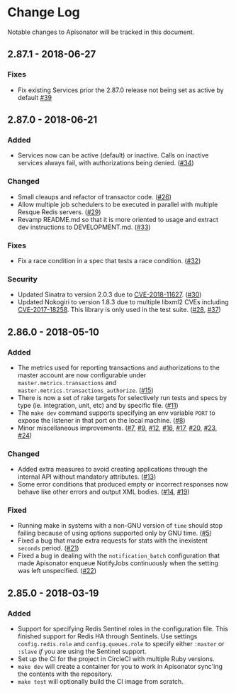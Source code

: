 # Change Log

Notable changes to Apisonator will be tracked in this document.

## 2.87.1 - 2018-06-27

### Fixes

- Fix existing Services prior the 2.87.0 release not being set as active by
  default [#39](https://github.com/3scale/apisonator/pull/39)

## 2.87.0 - 2018-06-21

### Added

- Services now can be active (default) or inactive. Calls on inactive services
  always fail, with authorizations being denied. ([#34](https://github.com/3scale/apisonator/issues/34))

### Changed

- Small cleaups and refactor of transactor code. ([#26](https://github.com/3scale/apisonator/pull/26))
- Allow multiple job schedulers to be executed in parallel with multiple Resque
  Redis servers. ([#29](https://github.com/3scale/apisonator/pull/29))
- Revamp README.md so that it is more oriented to usage and extract dev
  instructions to DEVELOPMENT.md. ([#33](https://github.com/3scale/apisonator/pull/33))

### Fixes

- Fix a race condition in a spec that tests a race condition. ([#32](https://github.com/3scale/apisonator/pull/32))

### Security

- Updated Sinatra to version 2.0.3 due to [CVE-2018-11627](https://nvd.nist.gov/vuln/detail/CVE-2018-11627). ([#30](https://github.com/3scale/apisonator/pull/30))
- Updated Nokogiri to version 1.8.3 due to multiple libxml2 CVEs including
  [CVE-2017-18258](https://nvd.nist.gov/vuln/detail/CVE-2017-18258).
  This library is only used in the test suite. ([#28](https://github.com/3scale/apisonator/pull/28), [#37](https://github.com/3scale/apisonator/pull/37))

## 2.86.0 - 2018-05-10

### Added

- The metrics used for reporting transactions and authorizations to the master
  account are now configurable under `master.metrics.transactions` and
  `master.metrics.transactions_authorize`. ([#15](https://github.com/3scale/apisonator/pull/15))
- There is now a set of rake targets for selectively run tests and specs by type
  (ie. integration, unit, etc) and by specific file. ([#11](https://github.com/3scale/apisonator/issues/11))
- The `make dev` command supports specifying an env variable `PORT` to expose
  the listener in that port on the local machine. ([#8](https://github.com/3scale/apisonator/pull/8))
- Minor miscellaneous improvements. ([#7](https://github.com/3scale/apisonator/pull/7), [#9](https://github.com/3scale/apisonator/pull/9), [#12](https://github.com/3scale/apisonator/issues/12), [#16](https://github.com/3scale/apisonator/pull/16), [#17](https://github.com/3scale/apisonator/pull/17), [#20](https://github.com/3scale/apisonator/pull/20), [#23](https://github.com/3scale/apisonator/pull/23), [#24](https://github.com/3scale/apisonator/pull/24))

### Changed

- Added extra measures to avoid creating applications through the internal API
  without mandatory attributes. ([#13](https://github.com/3scale/apisonator/pull/13))
- Some error conditions that produced empty or incorrect responses now behave
  like other errors and output XML bodies. ([#14](https://github.com/3scale/apisonator/pull/14), [#19](https://github.com/3scale/apisonator/pull/19))

### Fixed

- Running make in systems with a non-GNU version of `time` should stop failing
  because of using options supported only by GNU time. ([#5](https://github.com/3scale/apisonator/pull/5))
- Fixed a bug that made extra requests for stats with the inexistent `seconds`
  period. ([#21](https://github.com/3scale/apisonator/pull/21))
- Fixed a bug in dealing with the `notification_batch` configuration that made
  Apisonator enqueue NotifyJobs continuously when the setting was left
  unspecified. ([#22](https://github.com/3scale/apisonator/pull/22))

## 2.85.0 - 2018-03-19

### Added

- Support for specifying Redis Sentinel roles in the configuration file. This
  finished support for Redis HA through Sentinels. Use settings
  `config.redis.role` and `config.queues.role` to specify either `:master` or
  `:slave` _if_ you are using the Sentinel support.
- Set up the CI for the project in CircleCI with multiple Ruby versions.
- `make dev` will create a container for you to work in Apisonator sync'ing the
  contents with the repository.
- `make test` will optionally build the CI image from scratch.
